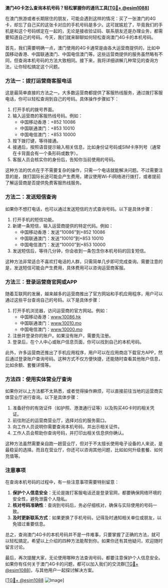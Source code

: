 **澳门4G卡怎么查询本机号码？轻松掌握你的通讯工具[[TG💪+ @esim1088](https://t.me/s/esim1088)]**

在澳门旅游或者长期居住的朋友，可能会遇到这样的情况：买了一张澳门的4G卡，却忘了自己买的这张卡对应的手机号码是多少。这可就尴尬了，毕竟我们的手机是和这个号码绑定在一起的，无论是接收验证码、联系朋友还是办理业务，都需要知道自己的号码。今天，我们就来聊聊如何轻松查询澳门4G卡的本机号码。

首先，我们需要明确一点，澳门使用的4G卡通常是由各大运营商提供的，比如中国移动香港、中国联通澳门、中国电信澳门等。这些运营商提供的服务虽然略有不同，但查询本机号码的方法大致相同。接下来，我将详细讲解几种常见的查询方法，让你轻松搞定这个问题。

### 方法一：拨打运营商客服电话

这是最简单直接的方法之一。大多数运营商都提供了客服热线服务，通过拨打客服电话，你可以轻松查询到自己的号码。具体操作步骤如下：

1. 打开手机的拨号界面。
2. 输入运营商的客服热线号码。例如：
   - 中国移动香港：+852 10086
   - 中国联通澳门：+853 10010
   - 中国电信澳门：+853 10000
3. 按下拨打键，等待接通。
4. 接通后，按照语音提示输入相关信息，比如身份证号码或SIM卡序列号（通常在卡背面会有一个条形码或数字）。
5. 客服人员会核实你的身份后，告知你当前使用的号码。

这种方法的优点在于不需要复杂的操作，只需一个电话就能解决问题。不过需要注意的是，拨打国际长途可能会产生费用，建议使用Wi-Fi网络进行拨打，或者提前了解运营商是否提供免费客服热线服务。

### 方法二：发送短信查询

如果你不想打电话，也可以通过发送短信的方式查询号码。以下是具体步骤：

1. 打开手机的短信功能。
2. 新建一条短信，输入运营商提供的特定代码。例如：
   - 中国移动香港：发送“10086”到+852 10086
   - 中国联通澳门：发送“10010”到+853 10010
   - 中国电信澳门：发送“10000”到+853 10000
3. 发送短信后，等待几分钟，你会收到一条包含你本机号码的回复短信。

这种方法非常适合不喜欢打电话的人群，只需简单几步即可完成查询。需要注意的是，发送短信可能会产生费用，具体费用可以咨询运营商客服。

### 方法三：登录运营商官网或APP

随着互联网的发展，越来越多的运营商推出了官方网站和手机应用程序，用户可以通过这些平台查询自己的号码。以下是具体步骤：

1. 打开手机浏览器，访问运营商的官方网站。例如：
   - 中国移动香港：www.10086.hk
   - 中国联通澳门：www.10010.mo
   - 中国电信澳门：www.10000.mo
2. 注册并登录你的账户。如果没有账户，需要先注册。
3. 登录后，在个人中心或账户信息页面，你可以找到自己的本机号码。

此外，许多运营商还推出了手机应用程序，用户可以在应用商店下载官方APP，然后通过登录账户查询号码。这种方式不仅方便快捷，还能随时查看其他账户信息，比如余额、套餐详情等。

### 方法四：使用实体营业厅查询

如果你对以上方法都不太熟悉，或者觉得操作麻烦，可以直接前往当地的运营商实体营业厅进行查询。以下是具体步骤：

1. 准备好你的有效证件（如护照、港澳通行证等）以及购买4G卡时的相关凭证。
2. 前往附近的运营商营业厅，选择对应的服务窗口。
3. 向工作人员说明你需要查询本机号码，并出示相关证件。
4. 工作人员会帮助你查询号码，并打印出相关信息供你确认。

这种方法虽然需要亲自跑一趟营业厅，但对于不太擅长使用电子设备的人来说，是最稳妥的选择。而且在营业厅，你还可以咨询其他问题，比如如何升级套餐、如何充值等。

### 注意事项

在查询本机号码的过程中，有一些注意事项需要特别留意：

1. **保护个人信息安全**：无论是拨打客服电话还是登录官网，都要确保网络环境的安全性，避免泄露个人隐私。
2. **核对号码准确性**：查询到号码后，务必仔细核对，确保与实际使用的号码一致。
3. **及时更新联系方式**：如果更换了手机号码，记得及时通知相关单位或朋友，以免错过重要信息。

总之，查询澳门4G卡的本机号码并不是一件难事，只要掌握了正确的方法，就可以轻松搞定。希望以上介绍的四种方法能帮到你。如果你还有其他疑问，欢迎随时留言讨论。

最后，再次提醒大家，无论使用哪种方法查询号码，都要注意保护个人信息安全。如果你有任何关于澳门4G卡的问题，都可以加入我们的交流群[[TG💪+ @esim1088](https://t.me/s/esim1088)]，与其他用户一起探讨解决方案。

[[TG💪+ @esim1088](https://t.me/s/esim1088) ![Image](https://i.postimg.cc/4NQfJmqS/Snipaste-2025-05-13-00-14-12.png)]
